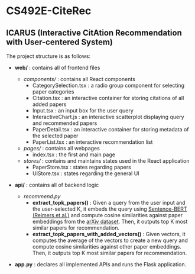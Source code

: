 # CS492E-CiteRec

## ICARUS (Interactive CitAtion Recommendation with User-centered System)

The project structure is as follows:

- __web/__ : contains all of frontend files
  - _components/_ : contains all React components
    - CategorySelection.tsx : a radio group component for selecting paper categories
    - Citation.tsx : an interactive container for storing citations of all added papers
    - Input.tsx : an input box for the user query
    - InteractiveChart.js : an interactive scatterplot displaying query and recommended papers
    - PaperDetail.tsx : an interactive container for storing metadata of the selected paper
    - PaperList.tsx : an interactive recommendation list
  - _pages/_ : contains all webpages
    - index.tsx : the first and main page
  - _stores/_ : contains and maintains states used in the React application
    - PaperStore.tsx : states regarding papers
    - UIStore.tsx : states regarding the general UI

- __api/__ : contains all of backend logic
  - _recommen<span>d.</span>py_
    - __extract_topk_papers()__ : Given a query from the user input and the user-selected K, it embeds the query using [Sentence-BERT (Reimers et al.)](https://arxiv.org/abs/1908.10084) and compute cosine similarities against paper embeddings from the [arXiv dataset](https://www.kaggle.com/Cornell-University/arxiv). Then, it outputs top K most similar papers for recommendation.
    - __extract_topk_papers_with_added_vectors()__ : Given vectors, it computes the average of the vectors to create a new query and compute cosine similarities against other paper embeddings. Then, it outputs top K most similar papers for recommendation.

- __app&#46;py__ : declares all implemented APIs and runs the Flask application.
